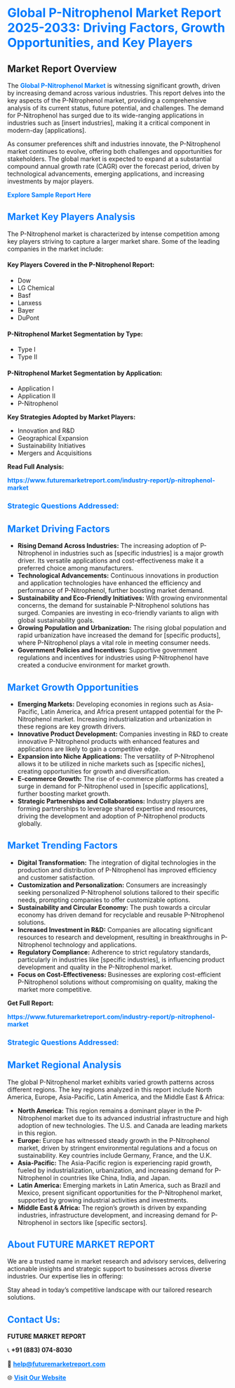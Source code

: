 <h1 style="color: #007BFF;">Global P-Nitrophenol Market Report 2025-2033: Driving Factors, Growth Opportunities, and Key Players</h1>

<section id="overview">
<h2>Market Report Overview</h2>
<p>The <a href="https://www.futuremarketreport.com/industry-report/p-nitrophenol-market" style="color: #007BFF; text-decoration: none;"><strong>Global P-Nitrophenol Market</strong></a> is witnessing significant growth, driven by increasing demand across various industries. This report delves into the key aspects of the P-Nitrophenol market, providing a comprehensive analysis of its current status, future potential, and challenges. The demand for P-Nitrophenol has surged due to its wide-ranging applications in industries such as [insert industries], making it a critical component in modern-day [applications].</p>
<p>As consumer preferences shift and industries innovate, the P-Nitrophenol market continues to evolve, offering both challenges and opportunities for stakeholders. The global market is expected to expand at a substantial compound annual growth rate (CAGR) over the forecast period, driven by technological advancements, emerging applications, and increasing investments by major players.</p>
</section>

<section id="overview">
<p><a href="https://www.futuremarketreport.com/request-sample/reportId=112738" style="color: #007BFF; text-decoration: none;"><strong>Explore Sample Report Here</strong></a></p>
</section>

<section id="key-players">
<h2 style="color: #007BFF;">Market Key Players Analysis</h2>
<p>The P-Nitrophenol market is characterized by intense competition among key players striving to capture a larger market share. Some of the leading companies in the market include:</p>
<h4>Key Players Covered in the P-Nitrophenol Report:</h4>
<ul><li>Dow</li><li>LG Chemical</li><li>Basf</li><li>Lanxess</li><li>Bayer</li><li>DuPont</li></ul>
<h4>P-Nitrophenol Market Segmentation by Type:</h4>
<ul><li>Type I</li><li>Type II</li></ul>

<h4>P-Nitrophenol Market Segmentation by Application:</h4>
<ul><li>Application I</li><li>Application II</li><li>P-Nitrophenol</li></ul>
<p><strong>Key Strategies Adopted by Market Players:</strong></p>
<ul>
<li>Innovation and R&D</li>
<li>Geographical Expansion</li>
<li>Sustainability Initiatives</li>
<li>Mergers and Acquisitions</li>
</ul>
</section>

<section>
<p><strong>Read Full Analysis: </strong></p><a href="https://www.futuremarketreport.com/industry-report/p-nitrophenol-market" style="color: #007BFF; text-decoration: none;"><strong>https://www.futuremarketreport.com/industry-report/p-nitrophenol-market</strong></a>
<h3 style="color: #007BFF;">Strategic Questions Addressed:</h3>
</section>

<section id="driving-factors">
<h2 style="color: #007BFF;">Market Driving Factors</h2>
<ul>
<li><strong>Rising Demand Across Industries:</strong> The increasing adoption of P-Nitrophenol in industries such as [specific industries] is a major growth driver. Its versatile applications and cost-effectiveness make it a preferred choice among manufacturers.</li>
<li><strong>Technological Advancements:</strong> Continuous innovations in production and application technologies have enhanced the efficiency and performance of P-Nitrophenol, further boosting market demand.</li>
<li><strong>Sustainability and Eco-Friendly Initiatives:</strong> With growing environmental concerns, the demand for sustainable P-Nitrophenol solutions has surged. Companies are investing in eco-friendly variants to align with global sustainability goals.</li>
<li><strong>Growing Population and Urbanization:</strong> The rising global population and rapid urbanization have increased the demand for [specific products], where P-Nitrophenol plays a vital role in meeting consumer needs.</li>
<li><strong>Government Policies and Incentives:</strong> Supportive government regulations and incentives for industries using P-Nitrophenol have created a conducive environment for market growth.</li>
</ul>
</section>

<section id="growth-opportunities">
<h2 style="color: #007BFF;">Market Growth Opportunities</h2>
<ul>
<li><strong>Emerging Markets:</strong> Developing economies in regions such as Asia-Pacific, Latin America, and Africa present untapped potential for the P-Nitrophenol market. Increasing industrialization and urbanization in these regions are key growth drivers.</li>
<li><strong>Innovative Product Development:</strong> Companies investing in R&D to create innovative P-Nitrophenol products with enhanced features and applications are likely to gain a competitive edge.</li>
<li><strong>Expansion into Niche Applications:</strong> The versatility of P-Nitrophenol allows it to be utilized in niche markets such as [specific niches], creating opportunities for growth and diversification.</li>
<li><strong>E-commerce Growth:</strong> The rise of e-commerce platforms has created a surge in demand for P-Nitrophenol used in [specific applications], further boosting market growth.</li>
<li><strong>Strategic Partnerships and Collaborations:</strong> Industry players are forming partnerships to leverage shared expertise and resources, driving the development and adoption of P-Nitrophenol products globally.</li>
</ul>
</section>

<section id="trending-factors">
<h2 style="color: #007BFF;">Market Trending Factors</h2>
<ul>
<li><strong>Digital Transformation:</strong> The integration of digital technologies in the production and distribution of P-Nitrophenol has improved efficiency and customer satisfaction.</li>
<li><strong>Customization and Personalization:</strong> Consumers are increasingly seeking personalized P-Nitrophenol solutions tailored to their specific needs, prompting companies to offer customizable options.</li>
<li><strong>Sustainability and Circular Economy:</strong> The push towards a circular economy has driven demand for recyclable and reusable P-Nitrophenol solutions.</li>
<li><strong>Increased Investment in R&D:</strong> Companies are allocating significant resources to research and development, resulting in breakthroughs in P-Nitrophenol technology and applications.</li>
<li><strong>Regulatory Compliance:</strong> Adherence to strict regulatory standards, particularly in industries like [specific industries], is influencing product development and quality in the P-Nitrophenol market.</li>
<li><strong>Focus on Cost-Effectiveness:</strong> Businesses are exploring cost-efficient P-Nitrophenol solutions without compromising on quality, making the market more competitive.</li>
</ul>
</section>

<section>
<p><strong>Get Full Report: </strong></p><a href="https://www.futuremarketreport.com/industry-report/p-nitrophenol-market" style="color: #007BFF; text-decoration: none;"><strong>https://www.futuremarketreport.com/industry-report/p-nitrophenol-market</strong></a>
<h3 style="color: #007BFF;">Strategic Questions Addressed:</h3>
</section>


<section id="regional-analysis">
<h2 style="color: #007BFF;">Market Regional Analysis</h2>
<p>The global P-Nitrophenol market exhibits varied growth patterns across different regions. The key regions analyzed in this report include North America, Europe, Asia-Pacific, Latin America, and the Middle East & Africa:</p>
<ul>
<li><strong>North America:</strong> This region remains a dominant player in the P-Nitrophenol market due to its advanced industrial infrastructure and high adoption of new technologies. The U.S. and Canada are leading markets in this region.</li>
<li><strong>Europe:</strong> Europe has witnessed steady growth in the P-Nitrophenol market, driven by stringent environmental regulations and a focus on sustainability. Key countries include Germany, France, and the U.K.</li>
<li><strong>Asia-Pacific:</strong> The Asia-Pacific region is experiencing rapid growth, fueled by industrialization, urbanization, and increasing demand for P-Nitrophenol in countries like China, India, and Japan.</li>
<li><strong>Latin America:</strong> Emerging markets in Latin America, such as Brazil and Mexico, present significant opportunities for the P-Nitrophenol market, supported by growing industrial activities and investments.</li>
<li><strong>Middle East & Africa:</strong> The region’s growth is driven by expanding industries, infrastructure development, and increasing demand for P-Nitrophenol in sectors like [specific sectors].</li>
</ul>
</section>

<footer>
<h2 style="color: #007BFF;">About FUTURE MARKET REPORT</h2>
<p>We are a trusted name in market research and advisory services, delivering actionable insights and strategic support to businesses across diverse industries. Our expertise lies in offering:</p>

<p>Stay ahead in today’s competitive landscape with our tailored research solutions.</p>

<h2 style="color: #007BFF;">Contact Us:</h2>
<p><strong>FUTURE MARKET REPORT</strong></p>
<p>📞 <strong>+91 (883) 074-8030</strong></p>
<p>📧 <strong><a href="mailto:help@futuremarketreport.com" style="color: #007BFF;">help@futuremarketreport.com</a></strong></p>
<p>🌐 <strong><a href="https://www.futuremarketreport.com/" style="color: #007BFF;">Visit Our Website</a></strong></p>
</footer>
